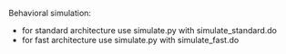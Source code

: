 Behavioral simulation:

- for standard architecture use simulate.py with simulate_standard.do
- for fast architecture use simulate.py with simulate_fast.do

